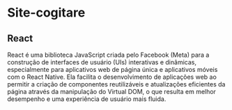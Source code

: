 # Site-cogitare

## React

React é uma biblioteca JavaScript criada pelo Facebook (Meta) para a construção de interfaces de usuário (UIs) interativas e dinâmicas, especialmente para aplicativos web de página única e aplicativos móveis com o React Native. Ela facilita o desenvolvimento de aplicações web ao permitir a criação de componentes reutilizáveis e atualizações eficientes da página através da manipulação do Virtual DOM, o que resulta em melhor desempenho e uma experiência de usuário mais fluida. 